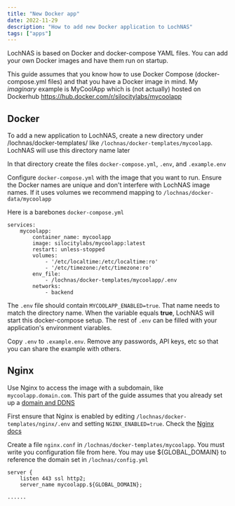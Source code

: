 ```yaml
---
title: "New Docker app"
date: 2022-11-29
description: "How to add new Docker application to LochNAS"
tags: ["apps"]
---
```


LochNAS is based on Docker and docker-compose YAML files. You can add your own Docker images and have them run on startup.

This guide assumes that you know how to use Docker Compose (docker-compose.yml files) and that you have a Docker image in mind. My _imaginary_ example is MyCoolApp which is (not actually) hosted on Dockerhub https://hub.docker.com/r/silocitylabs/mycoolapp

## Docker

To add a new application to LochNAS, create a new directory under /lochnas/docker-templates/ like `/lochnas/docker-templates/mycoolapp`. LochNAS will use this directory name later

In that directory create the files `docker-compose.yml`, `.env`, and `.example.env`

Configure `docker-compose.yml` with the image that you want to run. Ensure the Docker names are unique and don't interfere with LochNAS image names. If it uses volumes we recommend mapping to `/lochnas/docker-data/mycoolapp`

Here is a barebones `docker-compose.yml`
```
services:
    mycoolapp:
        container_name: mycoolapp
        image: silocitylabs/mycoolapp:latest
        restart: unless-stopped
        volumes:
            - '/etc/localtime:/etc/localtime:ro'
            - '/etc/timezone:/etc/timezone:ro'
        env_file:
            - /lochnas/docker-templates/mycoolapp/.env
        networks:
            - backend
```

The `.env` file should contain `MYCOOLAPP_ENABLED=true`. That name needs to match the directory name. When the variable equals **true**, LochNAS will start this docker-compose setup. The rest of `.env` can be filled with your application's environment viarables.

Copy `.env` to `.example.env`. Remove any passwords, API keys, etc so that you can share the example with others.

## Nginx

Use Nginx to access the image with a subdomain, like `mycoolapp.domain.com`. This part of the guide assumes that you already set up a [domain and DDNS](../ddns/)

First ensure that Nginx is enabled by editing `/lochnas/docker-templates/nginx/.env` and setting `NGINX_ENABLED=true`. Check the [Nginx docs](../../apps/nginx/)

Create a file `nginx.conf` in `/lochnas/docker-templates/mycoolapp`. You must write you configuration file from here. You may use ${GLOBAL_DOMAIN} to reference the domain set in `/lochnas/config.yml`

```
server {
    listen 443 ssl http2;
    server_name mycoolapp.${GLOBAL_DOMAIN};

......
```
